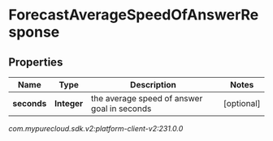 # ForecastAverageSpeedOfAnswerResponse


## Properties

| Name | Type | Description | Notes |
| ------------ | ------------- | ------------- | ------------- |
| **seconds** | **Integer** | the average speed of answer goal in seconds |  [optional] |




_com.mypurecloud.sdk.v2:platform-client-v2:231.0.0_
